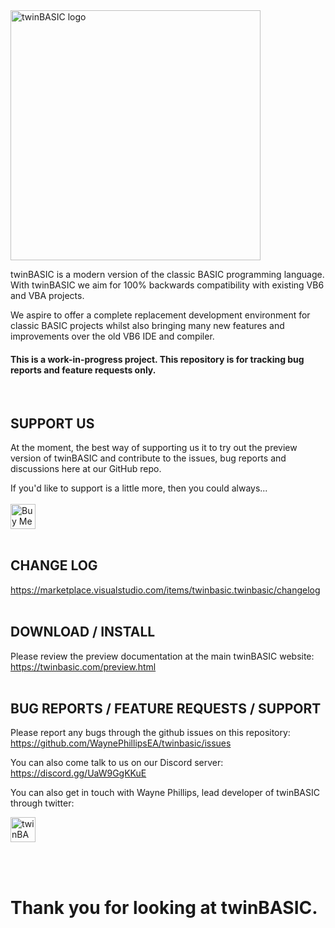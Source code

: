 
<img src="https://twinbasic.com/images/twinBASIClogo1.png" alt="twinBASIC logo" width="400"/>
<br>
  
twinBASIC is a modern version of the classic BASIC programming language.  With twinBASIC we aim for 100% backwards compatibility with existing VB6 and VBA projects.

We aspire to offer a complete replacement development environment for classic BASIC projects whilst also bringing many new features and improvements over the old VB6 IDE and compiler.

#### This is a work-in-progress project.  This repository is for tracking bug reports and feature requests only.
<br> 

## SUPPORT US

At the moment, the best way of supporting us it to try out the preview version of twinBASIC and contribute to the issues, bug reports and discussions here at our GitHub repo. 

If you'd like to support is a little more, then you could always...<br><br>
<a href='https://ko-fi.com/twinbasic' target='_blank'><img height='40' style='border:0px;height:40px;' src='https://az743702.vo.msecnd.net/cdn/kofi3.png?v=0' border='0' alt='Buy Me a Coffee at ko-fi.com'/></a>
<br><br>

## CHANGE LOG
https://marketplace.visualstudio.com/items/twinbasic.twinbasic/changelog
<br><br>

## DOWNLOAD / INSTALL
Please review the preview documentation at the main twinBASIC website:
https://twinbasic.com/preview.html
<br><br>

## BUG REPORTS / FEATURE REQUESTS / SUPPORT
Please report any bugs through the github issues on this repository:
https://github.com/WaynePhillipsEA/twinbasic/issues

You can also come talk to us on our Discord server: https://discord.gg/UaW9GgKKuE

You can also get in touch with Wayne Phillips, lead developer of twinBASIC through twitter:


<a href='https://twitter.com/WaynePhillipsEA' target='_blank'><img height='40' style='border:0px;height:40px;' src='https://img.shields.io/twitter/url/https/twitter.com/bukotsunikki.svg?style=social&label=Follow%20%40WaynePhillipsEA' border='0' alt='twinBASIC on Twitter'/></a>

<br><br>
# Thank you for looking at twinBASIC.
